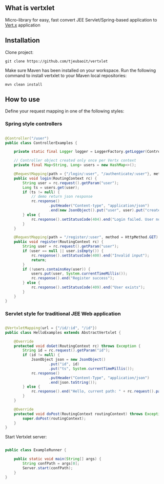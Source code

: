 ## What is vertxlet

Micro-library for easy, fast convert JEE Servlet/Spring-based application to [Vert.x](https://vertx.io) application

## Installation

Clone project:

`git clone https://github.com/tjeubaoit/vertxlet`

Make sure Maven has been installed on your workspace. Run the following command to install vertxlet to your Maven local repositories:

`mvn clean install`

## How to use

Define your request mapping in one of the following styles:

### Spring style controllers

```java

@Controller("/user")
public class ControllerExamples {

    private static final Logger logger = LoggerFactory.getLogger(ControllerExamples.class);

    // Controller object created only once per Vertx context
    private final Map<String, Long> users = new HashMap<>();

    @RequestMapping(path = {"/login/:user", "/authenticate/:user"}, method = HttpMethod.GET)
    public void login(RoutingContext rc) {
        String user = rc.request().getParam("user");
        Long ts = users.get(user);
        if (ts != null) {
            // demo return json response
            rc.response()
                    .putHeader("Content-type", "application/json")
                    .end(new JsonObject().put("user", user).put("created_at", ts).toString());
        } else {
            rc.response().setStatusCode(404).end("Login failed. User not found");
        }
    }

    @RequestMapping(path = "/register/:user", method = HttpMethod.GET)
    public void register(RoutingContext rc) {
        String user = rc.request().getParam("user");
        if (user == null || user.isEmpty()) {
            rc.response().setStatusCode(400).end("Invalid input");
            return;
        }
        if (!users.containsKey(user)) {
            users.put(user, System.currentTimeMillis());
            rc.response().end("Register success");
        } else {
            rc.response().setStatusCode(409).end("User exists");
        }
    }
}


```

### Servlet style for traditional JEE Web application

```java

@VertxletMapping(url = {"/id/:id", "/id"})
public class HelloExamples extends AbstractVertxlet {

    @Override
    protected void doGet(RoutingContext rc) throws Exception {
        String id = rc.request().getParam("id");
        if (id != null) {
            JsonObject json = new JsonObject()
                    .put("id", id)
                    .put("ts", System.currentTimeMillis());
            rc.response()
                    .putHeader("Content-Type", "application/json")
                    .end(json.toString());
        } else {
            rc.response().end("Hello, current path: " + rc.request().path());
        }
    }

    @Override
    protected void doPost(RoutingContext routingContext) throws Exception {
        super.doPost(routingContext);
    }
}

```

Start Vertxlet server:

```java

public class ExampleRunner {

    public static void main(String[] args) {
        String confPath = args[0];
        Server.start(confPath);
    }
}

```